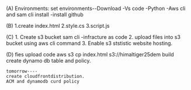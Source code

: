 (A)  Environments:
     set environments--Download
        -Vs code
        -Python
        -Aws cli and sam cli install
        -install github

(B) 1.create index.html
    2.style.cs
    3.script.js


(C) 1. Create s3 bucket sam cli -infracture as code
    2. upload files into s3 bucket using aws cli command
    3. Enable s3 ststistic website hosting.

(D) fies upload code
        aws s3 cp index.html s3://himaltiger25dem build
    create dynamo db table and policy.

    tomorrow----
    create cloudfrontdistribution.
    ACM and dynamodb curd policy 